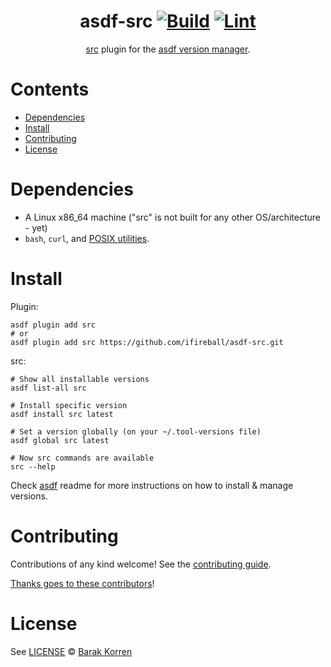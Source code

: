 <div align="center">

# asdf-src [![Build](https://github.com/ifireball/asdf-src/actions/workflows/build.yml/badge.svg)](https://github.com/ifireball/asdf-src/actions/workflows/build.yml) [![Lint](https://github.com/ifireball/asdf-src/actions/workflows/lint.yml/badge.svg)](https://github.com/ifireball/asdf-src/actions/workflows/lint.yml)

[src](https://github.com/ifireball/src) plugin for the [asdf version manager](https://asdf-vm.com).

</div>

# Contents

- [Dependencies](#dependencies)
- [Install](#install)
- [Contributing](#contributing)
- [License](#license)

# Dependencies

- A Linux x86_64 machine ("src" is not built for any other OS/architecture - yet)
- `bash`, `curl`, and [POSIX utilities](https://pubs.opengroup.org/onlinepubs/9699919799/idx/utilities.html).

# Install

Plugin:

```shell
asdf plugin add src
# or
asdf plugin add src https://github.com/ifireball/asdf-src.git
```

src:

```shell
# Show all installable versions
asdf list-all src

# Install specific version
asdf install src latest

# Set a version globally (on your ~/.tool-versions file)
asdf global src latest

# Now src commands are available
src --help
```

Check [asdf](https://github.com/asdf-vm/asdf) readme for more instructions on how to
install & manage versions.

# Contributing

Contributions of any kind welcome! See the [contributing guide](contributing.md).

[Thanks goes to these contributors](https://github.com/ifireball/asdf-src/graphs/contributors)!

# License

See [LICENSE](LICENSE) © [Barak Korren](https://github.com/ifireball/)
